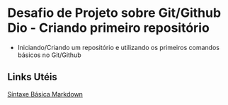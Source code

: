 # Desafio de Projeto sobre Git/Github Dio - Criando primeiro repositório
- Iniciando/Criando um repositório e utilizando os primeiros comandos básicos no Git/Github

## Links Utéis
[Síntaxe Básica Markdown](https://www.markdownguide.org/basic-syntax/)
